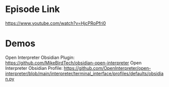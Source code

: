
# Episode Link
https://www.youtube.com/watch?v=HjcPRoPfri0


# Demos

Open Interpreter Obsidian Plugin: https://github.com/MikeBirdTech/obsidian-open-interpreter
Open Interpreter Obsidian Profile: https://github.com/OpenInterpreter/open-interpreter/blob/main/interpreter/terminal_interface/profiles/defaults/obsidian.py
